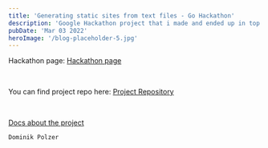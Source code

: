 ```yaml
---
title: 'Generating static sites from text files - Go Hackathon'
description: 'Google Hackathon project that i made and ended up in top 23 contestants among more than 1000 participants.'
pubDate: 'Mar 03 2022'
heroImage: '/blog-placeholder-5.jpg'
---
```



Hackathon page:
<a href="https://devpost.com/software/html-md-generating-from-text" target="_blank">Hackathon page</a>

<br/>

You can find project repo here:
<a href="https://github.com/dommyrock/go-txtToMD" target="_blank">Project Repository</a>

<br/>

<a href="https://dev.to/dompolzer/generating-hmtl-and-md-files-from-txt-in-go-59lh" target="_blank">Docs about the project</a>

`Dominik Polzer`